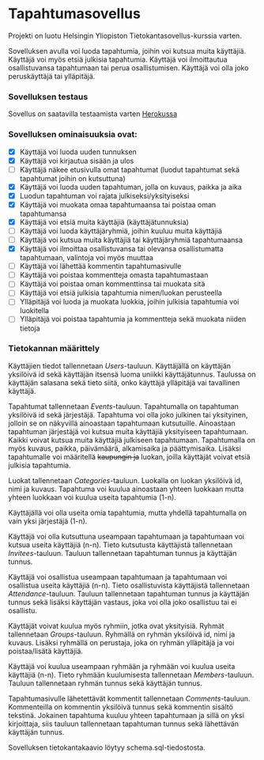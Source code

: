 # Tapahtumasovellus

Projekti on luotu Helsingin Yliopiston Tietokantasovellus-kurssia varten.

Sovelluksen avulla voi luoda tapahtumia, joihin voi kutsua muita käyttäjiä. Käyttäjä voi myös etsiä julkisia tapahtumia. Käyttäjä voi ilmoittautua osallistuvansa tapahtumaan tai perua osallistumisen. Käyttäjä voi olla joko peruskäyttäjä tai ylläpitäjä.

### Sovelluksen testaus

Sovellus on saatavilla testaamista varten [Herokussa](https://tapahtumasovellus.herokuapp.com/)

### Sovelluksen ominaisuuksia ovat:

- [x] Käyttäjä voi luoda uuden tunnuksen
- [x] Käyttäjä voi kirjautua sisään ja ulos
- [ ] Käyttäjä näkee etusivulla omat tapahtumat (luodut tapahtumat sekä tapahtumat joihin on kutsuttuna)
- [x] Käyttäjä voi luoda uuden tapahtuman, jolla on kuvaus, paikka ja aika
- [x] Luodun tapahtuman voi rajata julkiseksi/yksityiseksi
- [x] Käyttäjä voi muokata omaa tapahtumaansa tai poistaa oman tapahtumansa
- [x] Käyttäjä voi etsiä muita käyttäjiä (käyttäjätunnuksia)
- [ ] Käyttäjä voi luoda käyttäjäryhmiä, joihin kuuluu muita käyttäjiä
- [ ] Käyttäjä voi kutsua muita käyttäjiä tai käyttäjäryhmiä tapahtumaansa
- [x] Käyttäjä voi ilmoittaa osallistuvansa tai olevansa osallistumatta tapahtumaan, valintoja voi myös muuttaa
- [ ] Käyttäjä voi lähettää kommentin tapahtumasivulle
- [ ] Käyttäjä voi poistaa kommentteja omasta tapahtumastaan
- [ ] Käyttäjä voi poistaa oman kommenttinsa tai muokata sitä
- [ ] Käyttäjä voi etsiä julkisia tapahtumia nimen/luokan perusteella
- [ ] Ylläpitäjä voi luoda ja muokata luokkia, joihin julkisia tapahtumia voi luokitella
- [ ] Ylläpitäjä voi poistaa tapahtumia ja kommentteja sekä muokata niiden tietoja

### Tietokannan määrittely

Käyttäjien tiedot tallennetaan *Users*-tauluun. Käyttäjällä on käyttäjän yksilöivä id sekä käyttäjän itsensä luoma uniikki käyttäjätunnus. Taulussa on käyttäjän salasana sekä tieto siitä, onko käyttäjä ylläpitäjä vai tavallinen käyttäjä. 

Tapahtumat tallennetaan *Events*-tauluun. Tapahtumalla on tapahtuman yksilöivä id sekä järjestäjä. Tapahtuma voi olla joko julkinen tai yksityinen, jolloin se on näkyvillä ainoastaan tapahtumaan kutsutuille. Ainoastaan tapahtuman järjestäjä voi kutsua muita käyttäjiä yksityiseen tapahtumaan. Kaikki voivat kutsua muita käyttäjiä julkiseen tapahtumaan. Tapahtumalla on myös kuvaus, paikka, päivämäärä, alkamisaika ja päättymisaika. Lisäksi tapahtumalle voi määritellä ~~kaupungin ja~~ luokan, joilla käyttäjät voivat etsiä julkisia tapahtumia.

Luokat tallennetaan *Categories*-tauluun. Luokalla on luokan yksilöivä id, nimi ja kuvaus. Tapahtuma voi kuulua ainoastaan yhteen luokkaan mutta yhteen luokkaan voi kuulua useita tapahtumia (1-n).

Käyttäjällä voi olla useita omia tapahtumia, mutta yhdellä tapahtumalla on vain yksi järjestäjä (1-n). 

Käyttäjä voi olla kutsuttuna useampaan tapahtumaan ja tapahtumaan voi kutsua useita käyttäjiä (n-n). Tieto kutsutusta käyttäjistä tallennetaan *Invitees*-tauluun. Tauluun tallennetaan tapahtuman tunnus ja käyttäjän tunnus.

Käyttäjä voi osallistua useampaan tapahtumaan ja tapahtumaan voi osallistua useita käyttäjiä (n-n). Tieto osallistuvista käyttäjistä tallennetaan *Attendance*-tauluun. Tauluun tallennetaan tapahtuman tunnus ja käyttäjän tunnus sekä lisäksi käyttäjän vastaus, joka voi olla joko osallistuu tai ei osallistu.

Käyttäjät voivat kuulua myös ryhmiin, jotka ovat yksityisiä. Ryhmät tallennetaan *Groups*-tauluun. Ryhmällä on ryhmän yksilöivä id, nimi ja kuvaus. Lisäksi ryhmällä on perustaja, joka on ryhmän ylläpitäjä ja voi poistaa/lisätä käyttäjiä.

Käyttäjä voi kuulua useampaan ryhmään ja ryhmään voi kuulua useita käyttäjiä (n-n). Tieto ryhmään kuulumisesta tallennetaan *Members*-tauluun. Tauluun tallennetaan ryhmän tunnus sekä käyttäjän tunnus.

Tapahtumasivulle lähetettävät kommentit tallennetaan *Comments*-tauluun. Kommenteilla on kommentin yksilöivä tunnus sekä kommentin sisältö tekstinä. Jokainen tapahtuma kuuluu yhteen tapahtumaan ja sillä on yksi kirjoittaja, siis tauluun tallennetaan tapahtuman tunnus sekä lähettävän käyttäjän tunnus.

Sovelluksen tietokantakaavio löytyy schema.sql-tiedostosta.

